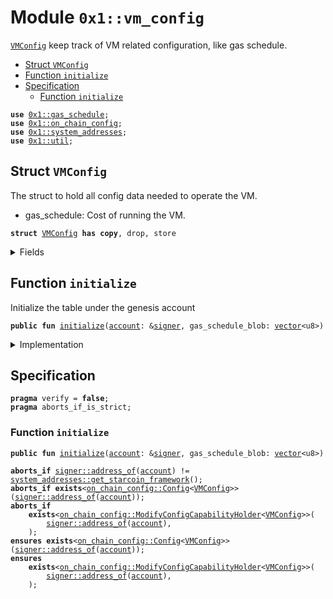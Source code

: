 
<a id="0x1_vm_config"></a>

# Module `0x1::vm_config`

<code><a href="vm_config.md#0x1_vm_config_VMConfig">VMConfig</a></code> keep track of VM related configuration, like gas schedule.


-  [Struct `VMConfig`](#0x1_vm_config_VMConfig)
-  [Function `initialize`](#0x1_vm_config_initialize)
-  [Specification](#@Specification_0)
    -  [Function `initialize`](#@Specification_0_initialize)


<pre><code><b>use</b> <a href="gas_schedule.md#0x1_gas_schedule">0x1::gas_schedule</a>;
<b>use</b> <a href="on_chain_config.md#0x1_on_chain_config">0x1::on_chain_config</a>;
<b>use</b> <a href="system_addresses.md#0x1_system_addresses">0x1::system_addresses</a>;
<b>use</b> <a href="util.md#0x1_util">0x1::util</a>;
</code></pre>



<a id="0x1_vm_config_VMConfig"></a>

## Struct `VMConfig`

The struct to hold all config data needed to operate the VM.
* gas_schedule: Cost of running the VM.


<pre><code><b>struct</b> <a href="vm_config.md#0x1_vm_config_VMConfig">VMConfig</a> <b>has</b> <b>copy</b>, drop, store
</code></pre>



<details>
<summary>Fields</summary>


<dl>
<dt>
<code><a href="gas_schedule.md#0x1_gas_schedule">gas_schedule</a>: <a href="gas_schedule.md#0x1_gas_schedule_GasScheduleV2">gas_schedule::GasScheduleV2</a></code>
</dt>
<dd>

</dd>
</dl>


</details>

<a id="0x1_vm_config_initialize"></a>

## Function `initialize`

Initialize the table under the genesis account


<pre><code><b>public</b> <b>fun</b> <a href="vm_config.md#0x1_vm_config_initialize">initialize</a>(<a href="account.md#0x1_account">account</a>: &<a href="../../move-stdlib/doc/signer.md#0x1_signer">signer</a>, gas_schedule_blob: <a href="../../move-stdlib/doc/vector.md#0x1_vector">vector</a>&lt;u8&gt;)
</code></pre>



<details>
<summary>Implementation</summary>


<pre><code><b>public</b> <b>fun</b> <a href="vm_config.md#0x1_vm_config_initialize">initialize</a>(
    <a href="account.md#0x1_account">account</a>: &<a href="../../move-stdlib/doc/signer.md#0x1_signer">signer</a>,
    gas_schedule_blob: <a href="../../move-stdlib/doc/vector.md#0x1_vector">vector</a>&lt;u8&gt;,
) {
    // CoreAddresses::assert_genesis_address(<a href="account.md#0x1_account">account</a>);
    <a href="system_addresses.md#0x1_system_addresses_assert_starcoin_framework">system_addresses::assert_starcoin_framework</a>(<a href="account.md#0x1_account">account</a>);
    <b>let</b> <a href="gas_schedule.md#0x1_gas_schedule">gas_schedule</a>: GasScheduleV2 = <a href="util.md#0x1_util_from_bytes">util::from_bytes</a>(gas_schedule_blob);
    <a href="on_chain_config.md#0x1_on_chain_config_publish_new_config">on_chain_config::publish_new_config</a>&lt;<a href="vm_config.md#0x1_vm_config_VMConfig">VMConfig</a>&gt;(
        <a href="account.md#0x1_account">account</a>,
        <a href="vm_config.md#0x1_vm_config_VMConfig">VMConfig</a> {
            <a href="gas_schedule.md#0x1_gas_schedule">gas_schedule</a>,
        },
    );
}
</code></pre>



</details>

<a id="@Specification_0"></a>

## Specification



<pre><code><b>pragma</b> verify = <b>false</b>;
<b>pragma</b> aborts_if_is_strict;
</code></pre>



<a id="@Specification_0_initialize"></a>

### Function `initialize`


<pre><code><b>public</b> <b>fun</b> <a href="vm_config.md#0x1_vm_config_initialize">initialize</a>(<a href="account.md#0x1_account">account</a>: &<a href="../../move-stdlib/doc/signer.md#0x1_signer">signer</a>, gas_schedule_blob: <a href="../../move-stdlib/doc/vector.md#0x1_vector">vector</a>&lt;u8&gt;)
</code></pre>




<pre><code><b>aborts_if</b> <a href="../../move-stdlib/doc/signer.md#0x1_signer_address_of">signer::address_of</a>(<a href="account.md#0x1_account">account</a>) != <a href="system_addresses.md#0x1_system_addresses_get_starcoin_framework">system_addresses::get_starcoin_framework</a>();
<b>aborts_if</b> <b>exists</b>&lt;<a href="on_chain_config.md#0x1_on_chain_config_Config">on_chain_config::Config</a>&lt;<a href="vm_config.md#0x1_vm_config_VMConfig">VMConfig</a>&gt;&gt;(<a href="../../move-stdlib/doc/signer.md#0x1_signer_address_of">signer::address_of</a>(<a href="account.md#0x1_account">account</a>));
<b>aborts_if</b>
    <b>exists</b>&lt;<a href="on_chain_config.md#0x1_on_chain_config_ModifyConfigCapabilityHolder">on_chain_config::ModifyConfigCapabilityHolder</a>&lt;<a href="vm_config.md#0x1_vm_config_VMConfig">VMConfig</a>&gt;&gt;(
        <a href="../../move-stdlib/doc/signer.md#0x1_signer_address_of">signer::address_of</a>(<a href="account.md#0x1_account">account</a>),
    );
<b>ensures</b> <b>exists</b>&lt;<a href="on_chain_config.md#0x1_on_chain_config_Config">on_chain_config::Config</a>&lt;<a href="vm_config.md#0x1_vm_config_VMConfig">VMConfig</a>&gt;&gt;(<a href="../../move-stdlib/doc/signer.md#0x1_signer_address_of">signer::address_of</a>(<a href="account.md#0x1_account">account</a>));
<b>ensures</b>
    <b>exists</b>&lt;<a href="on_chain_config.md#0x1_on_chain_config_ModifyConfigCapabilityHolder">on_chain_config::ModifyConfigCapabilityHolder</a>&lt;<a href="vm_config.md#0x1_vm_config_VMConfig">VMConfig</a>&gt;&gt;(
        <a href="../../move-stdlib/doc/signer.md#0x1_signer_address_of">signer::address_of</a>(<a href="account.md#0x1_account">account</a>),
    );
</code></pre>


[move-book]: https://starcoin.dev/move/book/SUMMARY
